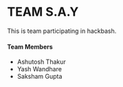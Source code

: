 # TEAM S.A.Y

This is team participating in hackbash.

#### Team Members

- Ashutosh Thakur
- Yash Wandhare
- Saksham Gupta
